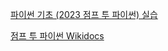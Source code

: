[파이썬 기초 (2023 점프 투 파이썬) 실습](https://www.youtube.com/playlist?list=PLU9-uwewPMe05-khW3YcDEaHMk_qA-7lI)

[점프 투 파이썬 Wikidocs](https://wikidocs.net/book/1)